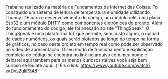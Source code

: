 Trabalho realizado na matéria de Fundamentos de Internet das Coisas. 
Foi construido um sistema de leitura de temperatura e umidade utilizando Thonny IDE para o desenvolvimento do código, um módulo relé, uma placa Esp32 e um módulo DHT11 como componentes
eletrônicos do projeto. 
Além do funcionamento do código, ele foi anexado ao site "ThingSpeak". O ThingSpeak é uma plataforma IoT que permite, sem custo algum, o upload de dados numéricos, 
os quais serão plotados ao longo do tempo na forma de gráficos, no caso deste projeto em tempo real como pode ser observado no video de apresentação.
O seu modo de funcionamento e explicação completa do código se encontra no link no arquivo com meu nome e deixarei aqui tambem para os menos curiosos (talvez você seja bem curioso se leu até aqui...).
Eis o link: https://www.youtube.com/watch?v=Dys2gIiP348

